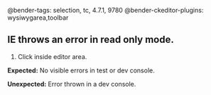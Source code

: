 @bender-tags: selection, tc, 4.7.1, 9780
@bender-ckeditor-plugins: wysiwygarea,toolbar

## IE throws an error in read only mode.

1. Click inside editor area.

**Expected:** No visible errors in test or dev console.

**Unexpected:** Error thrown in a dev console.
